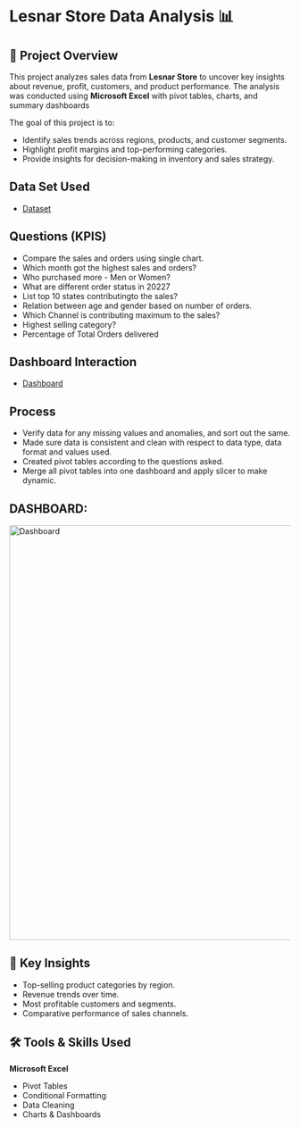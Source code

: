 # Lesnar Store Data Analysis 📊

## 📌 Project Overview
This project analyzes sales data from **Lesnar Store** to uncover key insights about revenue, profit, customers, and product performance. The analysis was conducted using **Microsoft Excel** with pivot tables, charts, and summary dashboards

The goal of this project is to:
- Identify sales trends across regions, products, and customer segments.
- Highlight profit margins and top-performing categories.
- Provide insights for decision-making in inventory and sales strategy.
## Data Set Used
- <a href="https://github.com/AbbasImran129/Excel-Project/blob/main/Lesnar%20Store%20Data.xlsx">Dataset</a>
## Questions (KPIS)
- Compare the sales and orders using single chart.
- Which month got the highest sales and orders?
- Who purchased more - Men or Women?
- What are different order status in 20227
- List top 10 states contributingto the sales?
- Relation between age and gender based on number of orders.
- Which Channel is contributing maximum to the sales?
- Highest selling category?
- Percentage of Total Orders delivered
## Dashboard Interaction
- <a href="https://github.com/AbbasImran129/Excel-Project/blob/main/Dashboard.png">Dashboard</a>
## Process
- Verify data for any missing values and anomalies, and sort out the same.
- Made sure data is consistent and clean with respect to data type, data format and values used.
- Created pivot tables according to the questions asked.
- Merge all pivot tables into one dashboard and apply slicer to make dynamic.
## DASHBOARD:
<img width="1849" height="743" alt="Dashboard" src="https://github.com/user-attachments/assets/98c8e18e-f6b2-4372-87ee-529c1f74f9d7" />

## 🔑 Key Insights
- Top-selling product categories by region.
- Revenue trends over time.
- Most profitable customers and segments.
- Comparative performance of sales channels.
 ## 🛠️ Tools & Skills Used
 **Microsoft Excel**
  - Pivot Tables
  - Conditional Formatting
  - Data Cleaning
  - Charts & Dashboards
